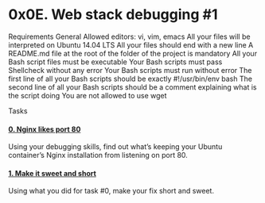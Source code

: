 # 0x0E. Web stack debugging #1


Requirements
General
Allowed editors: vi, vim, emacs
All your files will be interpreted on Ubuntu 14.04 LTS
All your files should end with a new line
A README.md file at the root of the folder of the project is mandatory
All your Bash script files must be executable
Your Bash scripts must pass Shellcheck without any error
Your Bash scripts must run without error
The first line of all your Bash scripts should be exactly #!/usr/bin/env bash
The second line of all your Bash scripts should be a comment explaining what is the script doing
You are not allowed to use wget

Tasks

#### [0. Nginx likes port 80](./0-nginx_likes_port_80)
Using your debugging skills, find out what’s keeping your Ubuntu container’s Nginx installation from listening on port 80.
#### [1. Make it sweet and short ](./1-debugging_made_short)
Using what you did for task #0, make your fix short and sweet.
